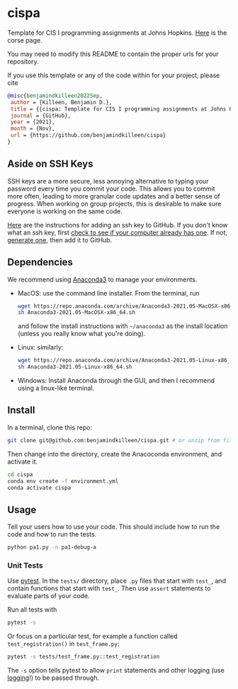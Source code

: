 # cispa

Template for CIS I programming assignments at Johns Hopkins. [Here](https://ciis.lcsr.jhu.edu/doku.php?id=courses:455-655:455-655) is the corse page.

You may need to modify this README to contain the proper urls for your repository.

If you use this template or any of the code within for your project, please cite

```bibtex
@misc{benjamindkilleen2022Sep,
 author = {Killeen, Benjamin D.},
 title = {{cispa: Template for CIS I programming assignments at Johns Hopkins}},
 journal = {GitHub},
 year = {2021},
 month = {Nov},
 url = {https://github.com/benjamindkilleen/cispa}
}
```

## Aside on SSH Keys

SSH keys are a more secure, less annoying alternative to typing your password every time you commit
your code. This allows you to commit more often, leading to more granular code updates and a better
sense of progress. When working on group projects, this is desirable to make sure everyone is
working on the same code.

[Here](https://docs.github.com/en/authentication/connecting-to-github-with-ssh/adding-a-new-ssh-key-to-your-github-account)
are the instructions for adding an ssh key to GitHub. If you don't know what an ssh key, first
[check to see if your computer already has
one](https://docs.github.com/en/articles/checking-for-existing-ssh-keys). If not, [generate
one](https://docs.github.com/en/articles/generating-a-new-ssh-key-and-adding-it-to-the-ssh-agent),
then add it to GitHub.

## Dependencies

We recommend using [Anaconda3](https://www.anaconda.com/products/individual) to manage your environments.

- MacOS: use the command line installer. From the terminal, run

  ```sh
  wget https://repo.anaconda.com/archive/Anaconda3-2021.05-MacOSX-x86_64.sh
  sh Anaconda3-2021.05-MacOSX-x86_64.sh
  ```

  and follow the install instructions with `~/anaconda3` as the install location (unless you really know what you're doing).

- Linux: similarly:

  ```sh
  wget https://repo.anaconda.com/archive/Anaconda3-2021.05-Linux-x86_64.sh
  sh Anaconda3-2021.05-Linux-x86_64.sh
  ```

- Windows: Install Anaconda through the GUI, and then I recommend using a linux-like terminal.

## Install

In a terminal, clone this repo:

```sh
git clone git@github.com:benjamindkilleen/cispa.git # or unzip from file.
```

Then change into the directory, create the Anacoconda environment, and activate it.

```bash
cd cispa
conda env create -f environment.yml
conda activate cispa
```

## Usage

Tell your users how to use your code. This should include how to run the code and how to run the tests.

```bash
python pa1.py -n pa1-debug-a
```

### Unit Tests

Use [pytest](https://docs.pytest.org/en/6.2.x/). In the `tests/` directory, place `.py` files that
start with `test_`, and contain functions that start with `test_`. Then use `assert` statements to
evaluate parts of your code.

Run all tests with

```sh
pytest -s
```

Or focus on a particular test, for example a function called `test_registration()` in `test_frame.py`:

```sh
pytest -s tests/test_frame.py::test_registration
```

The `-s` option tells pytest to allow `print` statements and other logging (use
[logging](https://docs.python.org/3/library/logging.html)!) to be passed through.
